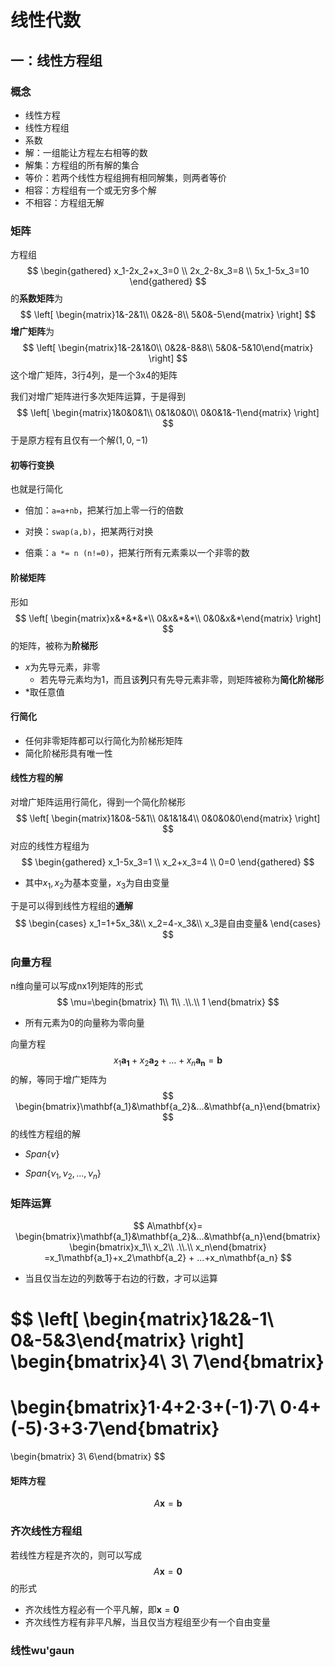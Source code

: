 # 线性代数

## 一：线性方程组

### 概念

- 线性方程
- 线性方程组
- 系数
- 解：一组能让方程左右相等的数
- 解集：方程组的所有解的集合
- 等价：若两个线性方程组拥有相同解集，则两者等价
- 相容：方程组有一个或无穷多个解
- 不相容：方程组无解

### 矩阵

方程组
$$
\begin{gathered}
x_1-2x_2+x_3=0 \\
2x_2-8x_3=8 \\
5x_1-5x_3=10 
\end{gathered}
$$
的**系数矩阵**为
$$
\left[ \begin{matrix}1&-2&1\\ 0&2&-8\\ 5&0&-5\end{matrix} \right]
$$
**增广矩阵**为
$$
\left[ \begin{matrix}1&-2&1&0\\ 0&2&-8&8\\ 5&0&-5&10\end{matrix} \right]
$$
这个增广矩阵，3行4列，是一个3x4的矩阵

我们对增广矩阵进行多次矩阵运算，于是得到
$$
\left[ \begin{matrix}1&0&0&1\\ 0&1&0&0\\ 0&0&1&-1\end{matrix} \right]
$$
于是原方程有且仅有一个解$(1,0,-1)$

#### 初等行变换

也就是行简化

- 倍加：`a=a+nb`，把某行加上零一行的倍数

- 对换：`swap(a,b)`，把某两行对换
- 倍乘：`a *= n (n!=0)`，把某行所有元素乘以一个非零的数

#### 阶梯矩阵

形如
$$
\left[ \begin{matrix}x&*&*&*\\ 0&x&*&*\\ 0&0&x&*\end{matrix} \right]
$$
的矩阵，被称为**阶梯形**

- $x$为先导元素，非零
  - 若先导元素均为1，而且该**列**只有先导元素非零，则矩阵被称为**简化阶梯形**
- $*$取任意值

#### 行简化

- 任何非零矩阵都可以行简化为阶梯形矩阵
- 简化阶梯形具有唯一性

#### 线性方程的解

对增广矩阵运用行简化，得到一个简化阶梯形
$$
\left[ \begin{matrix}1&0&-5&1\\ 0&1&1&4\\ 0&0&0&0\end{matrix} \right]
$$
对应的线性方程组为
$$
\begin{gathered}
x_1-5x_3=1 \\
x_2+x_3=4 \\
0=0 
\end{gathered}
$$

- 其中$x_1,x_2$为基本变量，$x_3$为自由变量

于是可以得到线性方程组的**通解**
$$
\begin{cases}
x_1=1+5x_3&\\ 
x_2=4-x_3&\\ 
x_3是自由变量&
\end{cases}
$$

### 向量方程

n维向量可以写成nx1列矩阵的形式
$$
\mu=\begin{bmatrix}
1\\ 1\\ .\\.\\ 1
\end{bmatrix}
$$

- 所有元素为0的向量称为零向量

向量方程
$$
x_1\mathbf{a_1}+x_2\mathbf{a_2}+...+x_n\mathbf{a_n}=\mathbf{b}
$$
的解，等同于增广矩阵为
$$
\begin{bmatrix}\mathbf{a_1}&\mathbf{a_2}&...&\mathbf{a_n}\end{bmatrix}
$$
的线性方程组的解

- $Span\{\nu\}$

- $Span\{\nu_1,\nu_2,...,\nu_n \}$

### 矩阵运算

$$
A\mathbf{x}=
\begin{bmatrix}\mathbf{a_1}&\mathbf{a_2}&...&\mathbf{a_n}\end{bmatrix}
\begin{bmatrix}x_1\\ x_2\\ .\\.\\ x_n\end{bmatrix}
=x_1\mathbf{a_1}+x_2\mathbf{a_2} + ...+x_n\mathbf{a_n}
$$

- 当且仅当左边的列数等于右边的行数，才可以运算

$$
\left[ \begin{matrix}1&2&-1\\ 0&-5&3\end{matrix} \right]
\begin{bmatrix}4\\ 3\\ 7\end{bmatrix}
=
\begin{bmatrix}1·4+2·3+(-1)·7\\ 0·4+(-5)·3+3·7\end{bmatrix}
=
\begin{bmatrix} 3\\ 6\end{bmatrix}
$$

#### 矩阵方程

$$
A\mathbf{x}=\mathbf{b}
$$

### 齐次线性方程组

若线性方程是齐次的，则可以写成
$$
A\mathbf{x}=\mathbf{0}
$$
的形式

- 齐次线性方程必有一个平凡解，即$\mathbf{x}=\mathbf{0}$
- 齐次线性方程有非平凡解，当且仅当方程组至少有一个自由变量

### 线性wu'gaun
